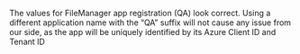The values for FileManager app registration (QA) look correct. Using a different application name with the “QA” suffix will not cause any issue from our side, as the app will be uniquely identified by its Azure Client ID and Tenant ID
